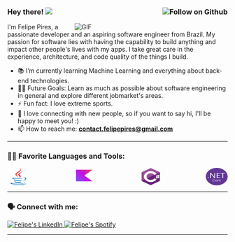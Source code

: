 
### Hey there! <img src="https://media.giphy.com/media/hvRJCLFzcasrR4ia7z/giphy.gif" width="25px"><a href="https://github.com/piresflp/"><img align="right" src="https://img.shields.io/github/followers/piresflp?style=social&logo=github" alt="Follow on Github"></a>

<img align="right" alt="GIF" src="https://res.cloudinary.com/practicaldev/image/fetch/s--uxqgfA7M--/c_limit%2Cf_auto%2Cfl_progressive%2Cq_66%2Cw_880/https://dev-to-uploads.s3.amazonaws.com/uploads/articles/idrudmils3eo9di1a59u.gif" width="350px" height=""/>

I'm Felipe Pires, a passionate developer and an aspiring software engineer from Brazil. My passion for software lies with having the capability to build anything and impact other people's lives with my apps. I take great care in the experience, architecture, and code quality of the things I build.

- 📚 I’m currently learning Machine Learning and everything about back-end technologies.
- 💪🏼 Future Goals: Learn as much as possible about software engineering in general and explore different jobmarket's areas.
- ⚡ Fun fact: I love extreme sports.
- 💬 I love connecting with new people, so if you want to say hi, I'll be happy to meet you! :)
- 📫 How to reach me: **contact.felipepires@gmail.com**


---
###  👨‍💻 Favorite Languages and Tools:
<div style="display: flex; justify-content: space-between;">
	 <img align="center" title="Java" alt="" height="40" width="50" src="https://raw.githubusercontent.com/devicons/devicon/master/icons/java/java-original.svg">
	 <img align="center" title="Kotlin" alt="" height="35" width="50" src="https://raw.githubusercontent.com/devicons/devicon/00f02ef57fb7601fd1ddcc2fe6fe670fef3ae3e4/icons/kotlin/kotlin-original.svg">	 
  <img align="center" title="Csharp" alt="" height="40" width="50" src="https://raw.githubusercontent.com/devicons/devicon/master/icons/csharp/csharp-original.svg">
  <img align="center" title="ASP.NET" alt="" height="40" width="50" src="https://raw.githubusercontent.com/devicons/devicon/master/icons/dotnetcore/dotnetcore-original.svg">  
 
  
</div>

---
### 🗣️ Connect with me:
<div>
	<a target="_blank" href="https://www.linkedin.com/in/felipe-pires-araujo/"> <img alt="Felipe's LinkedIn" src="https://img.shields.io/badge/LinkedIn-0077B5?style=for-the-badge&logo=linkedin&logoColor=white">
	</a>
	<a target="_blank" href="https://open.spotify.com/user/12174767337?si=2dd587e629eb41c6">  <img alt="Felipe's Spotify" src="https://img.shields.io/badge/_Spotify_-1ED760?style=for-the-badge&logo=spotify"/>
	</a>
</div>

---
